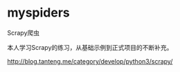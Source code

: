 # myspiders
Scrapy爬虫

本人学习Scrapy的练习，从基础示例到正式项目的不断补充。

http://blog.tanteng.me/category/develop/python3/scrapy/
